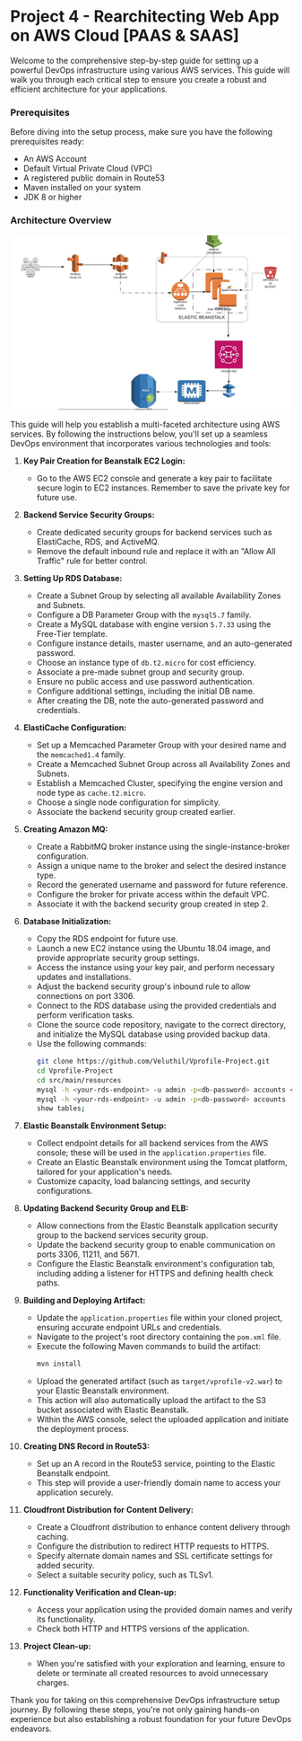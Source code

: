 # Project 4 - Rearchitecting Web App on AWS Cloud [PAAS & SAAS]

Welcome to the comprehensive step-by-step guide for setting up a powerful DevOps infrastructure using various AWS services. This guide will walk you through each critical step to ensure you create a robust and efficient architecture for your applications.

### Prerequisites

Before diving into the setup process, make sure you have the following prerequisites ready:

- An AWS Account
- Default Virtual Private Cloud (VPC)
- A registered public domain in Route53
- Maven installed on your system
- JDK 8 or higher

### Architecture Overview

![](images/aws-refactor.png)

This guide will help you establish a multi-faceted architecture using AWS services. By following the instructions below, you'll set up a seamless DevOps environment that incorporates various technologies and tools:

1. **Key Pair Creation for Beanstalk EC2 Login:**
   - Go to the AWS EC2 console and generate a key pair to facilitate secure login to EC2 instances. Remember to save the private key for future use.

2. **Backend Service Security Groups:**
   - Create dedicated security groups for backend services such as ElastiCache, RDS, and ActiveMQ.
   - Remove the default inbound rule and replace it with an "Allow All Traffic" rule for better control.

3. **Setting Up RDS Database:**
   - Create a Subnet Group by selecting all available Availability Zones and Subnets.
   - Configure a DB Parameter Group with the `mysql5.7` family.
   - Create a MySQL database with engine version `5.7.33` using the Free-Tier template.
   - Configure instance details, master username, and an auto-generated password.
   - Choose an instance type of `db.t2.micro` for cost efficiency.
   - Associate a pre-made subnet group and security group.
   - Ensure no public access and use password authentication.
   - Configure additional settings, including the initial DB name.
   - After creating the DB, note the auto-generated password and credentials.

4. **ElastiCache Configuration:**
   - Set up a Memcached Parameter Group with your desired name and the `memcached1.4` family.
   - Create a Memcached Subnet Group across all Availability Zones and Subnets.
   - Establish a Memcached Cluster, specifying the engine version and node type as `cache.t2.micro`.
   - Choose a single node configuration for simplicity.
   - Associate the backend security group created earlier.

5. **Creating Amazon MQ:**
   - Create a RabbitMQ broker instance using the single-instance-broker configuration.
   - Assign a unique name to the broker and select the desired instance type.
   - Record the generated username and password for future reference.
   - Configure the broker for private access within the default VPC.
   - Associate it with the backend security group created in step 2.

6. **Database Initialization:**
   - Copy the RDS endpoint for future use.
   - Launch a new EC2 instance using the Ubuntu 18.04 image, and provide appropriate security group settings.
   - Access the instance using your key pair, and perform necessary updates and installations.
   - Adjust the backend security group's inbound rule to allow connections on port 3306.
   - Connect to the RDS database using the provided credentials and perform verification tasks.
   - Clone the source code repository, navigate to the correct directory, and initialize the MySQL database using provided backup data.
   - Use the following commands:
     ```bash
     git clone https://github.com/Veluthil/Vprofile-Project.git
     cd Vprofile-Project
     cd src/main/resources
     mysql -h <your-rds-endpoint> -u admin -p<db-password> accounts < db_backup.sql
     mysql -h <your-rds-endpoint> -u admin -p<db-password> accounts
     show tables;
     ```

7. **Elastic Beanstalk Environment Setup:**
   - Collect endpoint details for all backend services from the AWS console; these will be used in the `application.properties` file.
   - Create an Elastic Beanstalk environment using the Tomcat platform, tailored for your application's needs.
   - Customize capacity, load balancing settings, and security configurations.

8. **Updating Backend Security Group and ELB:**
   - Allow connections from the Elastic Beanstalk application security group to the backend services security group.
   - Update the backend security group to enable communication on ports 3306, 11211, and 5671.
   - Configure the Elastic Beanstalk environment's configuration tab, including adding a listener for HTTPS and defining health check paths.

9. **Building and Deploying Artifact:**
   - Update the `application.properties` file within your cloned project, ensuring accurate endpoint URLs and credentials.
   - Navigate to the project's root directory containing the `pom.xml` file.
   - Execute the following Maven commands to build the artifact:
     ```bash
     mvn install
     ```
   - Upload the generated artifact (such as `target/vprofile-v2.war`) to your Elastic Beanstalk environment.
   - This action will also automatically upload the artifact to the S3 bucket associated with Elastic Beanstalk.
   - Within the AWS console, select the uploaded application and initiate the deployment process.

10. **Creating DNS Record in Route53:**
    - Set up an A record in the Route53 service, pointing to the Elastic Beanstalk endpoint.
    - This step will provide a user-friendly domain name to access your application securely.

11. **Cloudfront Distribution for Content Delivery:**
    - Create a Cloudfront distribution to enhance content delivery through caching.
    - Configure the distribution to redirect HTTP requests to HTTPS.
    - Specify alternate domain names and SSL certificate settings for added security.
    - Select a suitable security policy, such as TLSv1.

12. **Functionality Verification and Clean-up:**
    - Access your application using the provided domain names and verify its functionality.
    - Check both HTTP and HTTPS versions of the application.

13. **Project Clean-up:**
    - When you're satisfied with your exploration and learning, ensure to delete or terminate all created resources to avoid unnecessary charges.

Thank you for taking on this comprehensive DevOps infrastructure setup journey. By following these steps, you're not only gaining hands-on experience but also establishing a robust foundation for your future DevOps endeavors.